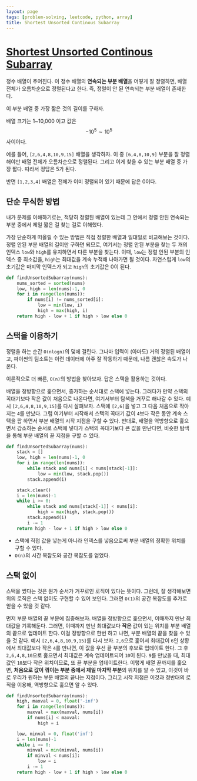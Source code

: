 ```yaml
---
layout: page
tags: [problem-solving, leetcode, python, array]
title: Shortest Unsorted Continous Subarray
---
```


# [Shortest Unsorted Continous Subarray](https://leetcode.com/problems/shortest-unsorted-continous-subarray/)

 정수 배열이 주어진다. 이 정수 배열의 **연속되는 부분 배열**을 어떻게
 잘 정렬하면, 배열 전체가 오름차순으로 정렬된다고 한다. 즉, 정렬이 안
 된 연속되는 부분 배열이 존재한다.

 이 부분 배열 중 가장 짧은 것의 길이를 구하자.

 배열 크기는 1~10,000 이고 값은 $$ -10^5 \sim 10^5 $$ 사이이다.

 예를 들어, `[2,6,4,8,10,9,15]` 배열을 생각하자. 이 중 `[6,4,8,10,9]`
 부분을 잘 정렬해야만 배열 전체가 오름차순으로 정렬된다. 그리고 이게
 찾을 수 있는 부분 배열 중 가장 짧다. 따라서 정답은 5가 된다.

 반면 `[1,2,3,4]` 배열은 전체가 이미 정렬되어 있기 때문에 답은 0이다.

## 단순 무식한 방법

 내가 문제를 이해하기로는, 적당히 정렬된 배열이 있는데 그 안에서 정렬
 안된 연속되는 부분 중에서 제일 짧은 걸 찾는 걸로 이해했다.

 가장 단순하게 떠올릴 수 있는 방법은 직접 정렬한 배열과 일대일로
 비교해보는 것이다. 정렬 안된 부분 배열의 길이만 구하면 되므로,
 여기서는 정렬 안된 부분을 찾는 두 개의 인덱스 `low`와 `high`를
 유지하면서 다른 부분을 찾는다. 이때, `low`는 정렬 안된 부분의 인덱스
 중 최소값을, `high`는 최대값을 계속 누적해 나아가면 될
 것이다. 자연스럽게 `low`의 초기값은 마지막 인덱스가 되고 `high`의
 초기값은 0이 된다.

```python
def findUnsortedSubarray(nums):
    nums_sorted = sorted(nums)
    low, high = len(nums)-1, 0
    for i in range(len(nums)):
        if nums[i] != nums_sorted[i]:
            low = min(low, i)
            high = max(high, i)
    return high - low + 1 if high > low else 0
```

## 스택을 이용하기

 정렬을 하는 순간 `O(nlogn)`의 덫에 걸린다. 그나마 입력이 (아마도)
 거의 정렬된 배열이고, 파이썬의 팀소트는 이런 데이터에 아주 잘
 작동하기 때문에, 나름 괜찮은 속도가 나온다.

 이론적으로 더 빠른, `O(n)`의 방법을 찾아보자. 답은 스택을 활용하는
 것이다.

 배열을 정방향으로 훑으면서, 증가하는 순서대로 스택에 넣는다. 그러다가
 만약 스택의 꼭대기보다 작은 값이 처음으로 나온다면, 여기서부터 탐색을
 거꾸로 해나갈 수 있다. 예시 `[2,6,4,8,10,9,15]`를 다시
 살펴보자. 스택에 `[2,6]`을 넣고 그 다음 처음으로 작아지는 `4`를
 만났다. 그럼 여기부터 시작해서 스택의 꼭대기 값이 `4`보다 작은 동안
 계속 스택을 팝 하면서 부분 배열의 시작 지점을 구할 수 있다. 반대로,
 배열을 역방향으로 훑으면서 감소하는 순서로 스택에 넣다가 스택의
 꼭대기보다 큰 값을 만난다면, 비슷한 탐색을 통해 부분 배열의 끝 지점을
 구할 수 있다.

```python
def findUnsortedSubarray(nums):
    stack = []
    low, high = len(nums)-1, 0
    for i in range(len(nums)):
        while stack and nums[i] < nums[stack[-1]]:
            low = min(low, stack.pop())
        stack.append(i)

    stack.clear()
    i = len(nums)-1
    while i >= 0:
        while stack and nums[stack[-1]] < nums[i]:
            high = max(high, stack.pop())
        stack.append(i)
        i -= 1
    return high - low + 1 if high > low else 0
```

 - 스택에 직접 값을 넣는게 아니라 인덱스를 넣음으로써 부분 배열의
   정확한 위치를 구할 수 있다.
 - `O(n)`의 시간 복잡도와 공간 복잡도를 얻었다.

## 스택 없이

 스택을 썼다는 것은 뭔가 순서가 거꾸로인 로직이 있다는 뜻이다. 그런데,
 잘 생각해보면 위의 로직은 스택 없이도 구현할 수 있어 보인다. 그러면
 `O(1)`의 공간 복잡도를 추가로 얻을 수 있을 것 같다.

 먼저 부분 배열의 끝 부분에 집중해보자. 배열을 정방향으로 훑으면서,
 이때까지 만난 최대값을 기록해둔다. 그러면, 이때까지 만난 최대값보다
 **작은** 값이 있는 위치를 부분 배열의 끝으로 업데이트 한다. 이걸
 정방향으로 한번 하고 나면, 부분 배열의 끝을 찾을 수 있을 것
 같다. 예시 `[2,6,4,8,10,9,15]`를 다시 보자. `2,6`으로 훑어서 최대값이
 `6`인 상황에서 최대값보다 작은 `4`를 만나면, 이 값을 우선 끝 부분의
 후보로 업데이트 한다. 그 후 `2,6,4,8,10`으로 훑으면서 최대값은 계속
 업데이트되어 `10`이 된다. `9`를 만났을 때, 최대값인 `10`보다 작은
 위치이므로, 또 끝 부분을 업데이트한다. 이렇게 배열 끝까지를 훑으면,
 **처음으로 값이 꺾이는 부분 중에서 제일 마지막 부분**의 위치를 알 수
 있고, 이것이 바로 우리가 원하는 부분 배열의 끝나는 지점이다. 그리고
 시작 지점은 이것과 정반대의 로직을 이용해, 역방향으로 훑으면 알 수
 있다.

```python
def findUnsortedSubarray(nums):
    high, maxval = 0, float('-inf')
    for i in range(len(nums)):
        maxval = max(maxval, nums[i])
        if nums[i] < maxval:
            high = i

    low, minval = 0, float('inf')
    i = len(nums)-1
    while i >= 0:
        minval = min(minval, nums[i])
        if minval < nums[i]:
            low = i
        i -= 1
    return high - low + 1 if high > low else 0
```
